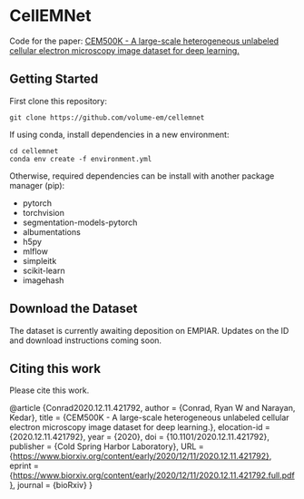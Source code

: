 # CellEMNet

Code for the paper: [CEM500K - A large-scale heterogeneous unlabeled cellular electron microscopy image dataset for deep learning.](https://www.biorxiv.org/content/10.1101/2020.12.11.421792v1)


## Getting Started

First clone this repository:

```
git clone https://github.com/volume-em/cellemnet
```

If using conda, install dependencies in a new environment:

```
cd cellemnet
conda env create -f environment.yml
```

Otherwise, required dependencies can be install with another package manager (pip):

<ul>
    <li>pytorch</li>
    <li>torchvision</li>
    <li>segmentation-models-pytorch</li>
    <li>albumentations</li>
    <li>h5py</li>
    <li>mlflow</li>
    <li>simpleitk</li>
    <li>scikit-learn</li>
    <li>imagehash</li>
</ul>  

## Download the Dataset

The dataset is currently awaiting deposition on EMPIAR. Updates on the ID and download instructions coming soon.

## Citing this work

Please cite this work.

@article {Conrad2020.12.11.421792,
	author = {Conrad, Ryan W and Narayan, Kedar},
	title = {CEM500K - A large-scale heterogeneous unlabeled cellular electron microscopy image dataset for deep learning.},
	elocation-id = {2020.12.11.421792},
	year = {2020},
	doi = {10.1101/2020.12.11.421792},
	publisher = {Cold Spring Harbor Laboratory},
	URL = {https://www.biorxiv.org/content/early/2020/12/11/2020.12.11.421792},
	eprint = {https://www.biorxiv.org/content/early/2020/12/11/2020.12.11.421792.full.pdf},
	journal = {bioRxiv}
}
